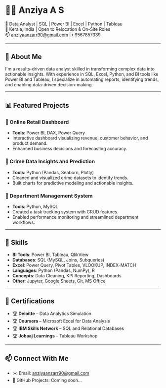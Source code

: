 # 👩‍💻 Anziya A S

🎯 Data Analyst | SQL | Power BI | Excel | Python | Tableau  
📍 Kerala, India | Open to Relocation & On-Site Roles  
📫 anziyaanzarr90@gmail.com | 📞 9567857339  

---

## 🚀 About Me
I'm a results-driven data analyst skilled in transforming complex data into actionable insights. With experience in SQL, Excel, Python, and BI tools like Power BI and Tableau, I specialize in automating reports, identifying trends, and enabling data-driven decision-making.

---

## 📊 Featured Projects

### 🔹 Online Retail Dashboard
- **Tools**: Power BI, DAX, Power Query  
- Interactive dashboard visualizing revenue, customer behavior, and product demand.  
- Enhanced business decisions and forecasting accuracy.

### 🔹 Crime Data Insights and Prediction
- **Tools**: Python (Pandas, Seaborn, Plotly)  
- Cleaned and visualized crime datasets to identify trends.  
- Built charts for predictive modeling and actionable insights.

### 🔹 Department Management System
- **Tools**: Python, MySQL  
- Created a task tracking system with CRUD features.  
- Enabled performance monitoring and streamlined department workflows.

---

## 🧠 Skills
- **BI Tools**: Power BI, Tableau, QlikView  
- **Databases**: SQL (MySQL, Joins, Subqueries)  
- **Excel**: Power Query, Pivot Tables, VLOOKUP, INDEX-MATCH  
- **Languages**: Python (Pandas, NumPy), R  
- **Concepts**: Data Cleaning, KPI Reporting, Dashboards  
- **Other**: Jupyter, Google Sheets, Git, MS Office

---

## 📜 Certifications
- 🏆 **Deloitte** – Data Analytics Simulation  
- 🏆 **Coursera** – Microsoft Excel for Data Analysis  
- 🏆 **IBM Skills Network** – SQL and Relational Databases  
- 🏆 **Jobaaj Learnings** – Tableau Workshop

---

## 📫 Connect With Me
- ✉️ Email: anziyaanzarr90@gmail.com  
 - 📁 GitHub Projects: Coming soon...
